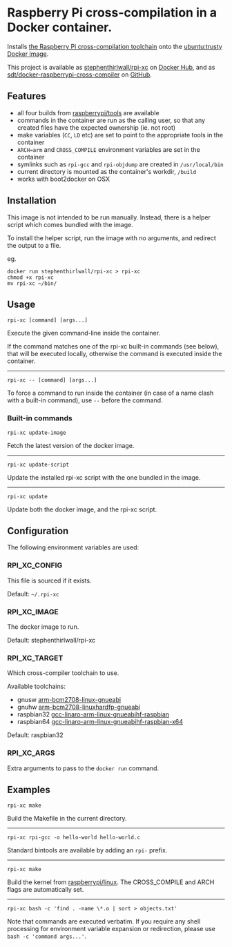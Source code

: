 # Raspberry Pi cross-compilation in a Docker container.

Installs [the Raspberry Pi cross-compilation toolchain](https://github.com/raspberrypi/tools) onto the [ubuntu:trusty Docker image](https://registry.hub.docker.com/_/ubuntu/).

This project is available as [stephenthirlwall/rpi-xc](https://registry.hub.docker.com/u/stephenthirlwall/rpi-xc/) on [Docker Hub](https://hub.docker.com/), and as [sdt/docker-raspberrypi-cross-compiler](https://github.com/sdt/docker-raspberrypi-cross-compiler) on [GitHub](https://github.com).


## Features

* all four builds from [raspberrypi/tools](https://github.com/raspberrypi/tools) are available
* commands in the container are run as the calling user, so that any created files have the expected ownership (ie. not root)
* make variables (`CC`, `LD` etc) are set to point to the appropriate tools in the container
* `ARCH=arm` and `CROSS_COMPILE` environment variables are set in the container
* symlinks such as `rpi-gcc` and `rpi-objdump` are created in `/usr/local/bin`
* current directory is mounted as the container's workdir, `/build`
* works with boot2docker on OSX

## Installation

This image is not intended to be run manually. Instead, there is a helper script which comes bundled with the image.

To install the helper script, run the image with no arguments, and redirect the output to a file.

eg.
```
docker run stephenthirlwall/rpi-xc > rpi-xc
chmod +x rpi-xc
mv rpi-xc ~/bin/
```

## Usage

`rpi-xc [command] [args...]`

Execute the given command-line inside the container.

If the command matches one of the rpi-xc built-in commands (see below), that will be executed locally, otherwise the command is executed inside the container.

---

`rpi-xc -- [command] [args...]`

To force a command to run inside the container (in case of a name clash with a built-in command), use `--` before the command.

### Built-in commands

`rpi-xc update-image`

Fetch the latest version of the docker image.

---

`rpi-xc update-script`

Update the installed rpi-xc script with the one bundled in the image.

----

`rpi-xc update`

Update both the docker image, and the rpi-xc script.

## Configuration

The following environment variables are used:

### RPI_XC_CONFIG

This file is sourced if it exists.

Default: `~/.rpi-xc`

### RPI_XC_IMAGE

The docker image to run.

Default: stephenthirlwall/rpi-xc

### RPI_XC_TARGET

Which cross-compiler toolchain to use.

Available toolchains:

* gnusw [arm-bcm2708-linux-gnueabi](https://github.com/raspberrypi/tools/tree/master/arm-bcm2708/arm-bcm2708-linux-gnueabi)
* gnuhw [arm-bcm2708-linuxhardfp-gnueabi](https://github.com/raspberrypi/tools/tree/master/arm-bcm2708/arm-bcm2708hardfp-linux-gnueabi)
* raspbian32 [gcc-linaro-arm-linux-gnueabihf-raspbian](https://github.com/raspberrypi/tools/tree/master/arm-bcm2708/gcc-linaro-arm-linux-gnueabihf-raspbian)
* raspbian64 [gcc-linaro-arm-linux-gnueabihf-raspbian-x64](https://github.com/raspberrypi/tools/tree/master/arm-bcm2708/gcc-linaro-arm-linux-gnueabihf-raspbian-x64)

Default: raspbian32

### RPI_XC_ARGS

Extra arguments to pass to the `docker run` command.

## Examples

`rpi-xc make`

Build the Makefile in the current directory.

---

`rpi-xc rpi-gcc -o hello-world hello-world.c`

Standard bintools are available by adding an `rpi-` prefix.

---

`rpi-xc make`

Build the kernel from [raspberrypi/linux](https://github.com/raspberrypi/linux).
The CROSS_COMPILE and ARCH flags are automatically set.

---

`rpi-xc bash -c 'find . -name \*.o | sort > objects.txt'`

Note that commands are executed verbatim. If you require any shell processing for environment variable expansion or redirection, please use `bash -c 'command args...'`.
